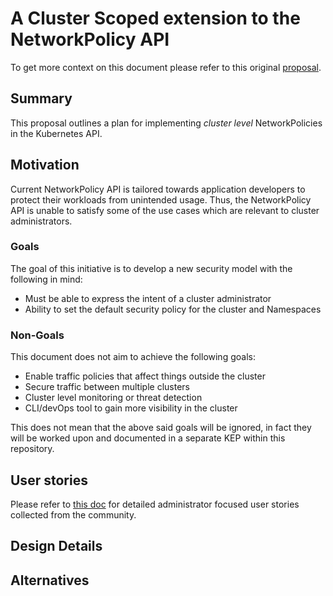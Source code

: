 # A Cluster Scoped extension to the NetworkPolicy API

To get more context on this document please refer to this original [proposal](https://docs.google.com/document/d/10t4q5XO1ED2PnK3ishn4y3G4Tma7uMYgesG-itQHMiU/edit#).

## Summary

This proposal outlines a plan for implementing *cluster level* NetworkPolicies
in the Kubernetes API.

## Motivation

Current NetworkPolicy API is tailored towards application developers to protect
their workloads from unintended usage. Thus, the NetworkPolicy API is unable to
satisfy some of the use cases which are relevant to cluster administrators.

### Goals

The goal of this initiative is to develop a new security model with the
following in mind:

- Must be able to express the intent of a cluster administrator
- Ability to set the default security policy for the cluster and Namespaces

### Non-Goals

This document does not aim to achieve the following goals:

- Enable traffic policies that affect things outside the cluster
- Secure traffic between multiple clusters
- Cluster level monitoring or threat detection
- CLI/devOps tool to gain more visibility in the cluster

This does not mean that the above said goals will be ignored, in fact they
will be worked upon and documented in a separate KEP within this repository.

## User stories

Please refer to [this doc](../p0_user_stories.md) for detailed administrator
focused user stories collected from the community.

## Design Details

<TODO abhishek...>

## Alternatives

<TODO abhishek...>
